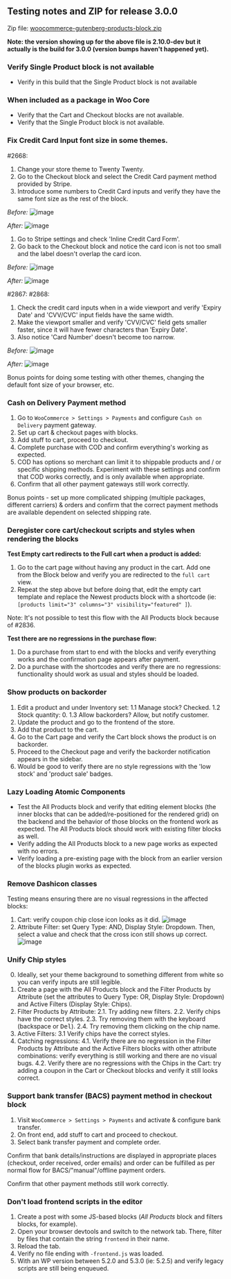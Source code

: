 ## Testing notes and ZIP for release 3.0.0

Zip file: [woocommerce-gutenberg-products-block.zip](https://github.com/woocommerce/woocommerce-gutenberg-products-block/files/4949744/woocommerce-gutenberg-products-block.zip)

**Note: the version showing up for the above file is 2.10.0-dev but it actually is the build for 3.0.0 (version bumps haven't happened yet).**

### Verify Single Product block is not available

- Verify in this build that the Single Product block is not available

### When included as a package in Woo Core

- Verify that the Cart and Checkout blocks are not available.
- Verify that the Single Product block is not available.

### Fix Credit Card Input font size in some themes.

#2668:

1. Change your store theme to Twenty Twenty.
2. Go to the Checkout block and select the Credit Card payment method provided by Stripe.
3. Introduce some numbers to Credit Card inputs and verify they have the same font size as the rest of the block.

_Before:_
![image](https://user-images.githubusercontent.com/3616980/87529018-a854b200-c68e-11ea-954f-c1843e0bd341.png)

_After:_
![image](https://user-images.githubusercontent.com/3616980/87527780-e4871300-c68c-11ea-9549-92d59b1a544c.png)


1. Go to Stripe settings and check 'Inline Credit Card Form'.
2. Go back to the Checkout block and notice the card icon is not too small and the label doesn't overlap the card icon.

_Before:_
![image](https://user-images.githubusercontent.com/3616980/87528904-7d6a5e00-c68e-11ea-8a46-689817e0e985.png)

_After:_
![image](https://user-images.githubusercontent.com/3616980/87528730-33817800-c68e-11ea-92ab-e82e9de58d0b.png)

#2867:
#2868:

1. Check the credit card inputs when in a wide viewport and verify 'Expiry Date' and 'CVV/CVC' input fields have the same width.
2. Make the viewport smaller and verify 'CVV/CVC' field gets smaller faster, since it will have fewer characters than 'Expiry Date'.
3. Also notice 'Card Number' doesn't become too narrow.

_Before:_
![image](https://user-images.githubusercontent.com/3616980/87537963-c83ea280-c69b-11ea-89b9-0e3b5427cee9.png)

_After:_
![image](https://user-images.githubusercontent.com/3616980/87537884-a6ddb680-c69b-11ea-8e74-4aa806bd46fa.png)

Bonus points for doing some testing with other themes, changing the default font size of your browser, etc.

### Cash on Delivery Payment method

1. Go to `WooCommerce > Settings > Payments` and configure `Cash on Delivery` payment gateway.
2. Set up cart & checkout pages with blocks.
3. Add stuff to cart, proceed to checkout.
4. Complete purchase with COD and confirm everything's working as expected.
2. COD has options so merchant can limit it to shippable products and / or specific shipping methods. Experiment with these settings and confirm that COD works correctly, and is only available when appropriate.
5. Confirm that all other payment gateways still work correctly.

Bonus points - set up more complicated shipping (multiple packages, different carriers) & orders and confirm that the correct payment methods are available dependent on selected shipping rate.

### Deregister core cart/checkout scripts and styles when rendering the blocks

**Test Empty cart redirects to the Full cart when a product is added:**

1. Go to the cart page without having any product in the cart. Add one from the Block below and verify you are redirected to the `full cart` view.
1. Repeat the step above but before doing that, edit the empty cart template and replace the Newest products block with a shortcode (ie: `[products limit="3" columns="3" visibility="featured" ]`).

Note: It's not possible to test this flow with the All Products block because of #2836.

**Test there are no regressions in the purchase flow:**

1. Do a purchase from start to end with the blocks and verify everything works and the confirmation page appears after payment.
1. Do a purchase with the shortcodes and verify there are no regressions: functionality should work as usual and styles should be loaded.

### Show products on backorder

1. Edit a product and under Inventory set:
  1.1 Manage stock? Checked.
  1.2 Stock quantity: 0.
  1.3 Allow backorders? Allow, but notify customer.
2. Update the product and go to the frontend of the store.
3. Add that product to the cart.
4. Go to the Cart page and verify the Cart block shows the product is on backorder.
5. Proceed to the Checkout page and verify the backorder notification appears in the sidebar.
6. Would be good to verify there are no style regressions with the 'low stock' and 'product sale' badges.

### Lazy Loading Atomic Components

- Test the All Products block and verify that editing element blocks (the inner blocks that can be added/re-positioned for the rendered grid) on the backend and the behavior of those blocks on the frontend work as expected. The All Products block should work with existing filter blocks as well.
- Verify adding the All Products block to a new page works as expected with no errors.
- Verify loading a pre-existing page with the block from an earlier version of the blocks plugin works as expected.

### Remove Dashicon classes

Testing means ensuring there are no visual regressions in the affected blocks:
1. Cart: verify coupon chip close icon looks as it did.
![image](https://user-images.githubusercontent.com/3616980/87140895-816b3a00-c2a2-11ea-95a8-4b2d13ff308e.png)
2. Attribute Filter: set Query Type: AND, Display Style: Dropdown. Then, select a value and check that the cross icon still shows up correct.
![image](https://user-images.githubusercontent.com/3616980/87140925-8cbe6580-c2a2-11ea-84da-24bd67923d0a.png)

### Unify Chip styles

0. Ideally, set your theme background to something different from white so you can verify inputs are still legible.
1. Create a page with the All Products block and the Filter Products by Attribute (set the attributes to Query Type: OR, Display Style: Dropdown) and Active Filters (Display Style: Chips).
2. Filter Products by Attribute:
  2.1. Try adding new filters.
  2.2. Verify chips have the correct styles.
  2.3. Try removing them with the keyboard (backspace or <kbd>Del</kbd>).
  2.4. Try removing them clicking on the chip name.
3. Active Filters:
  3.1 Verify chips have the correct styles.
4. Catching regressions:
  4.1. Verify there are no regression in the Filter Products by Attribute and the Active Filters blocks with other attribute combinations: verify everything is still working and there are no visual bugs.
  4.2. Verify there are no regressions with the Chips in the Cart: try adding a coupon in the Cart or Checkout blocks and verify it still looks correct.

### Support bank transfer (BACS) payment method in checkout block

1. Visit `WooCommerce > Settings > Payments` and activate & configure bank transfer.
2. On front end, add stuff to cart and proceed to checkout.
3. Select bank transfer payment and complete order.

Confirm that bank details/instructions are displayed in appropriate places (checkout, order received, order emails) and order can be fulfilled as per normal flow for BACS/"manual"/offline payment orders.

Confirm that other payment methods still work correctly.

### Don't load frontend scripts in the editor

1. Create a post with some JS-based blocks (_All Products_ block and filters blocks, for example).
2. Open your browser devtools and switch to the network tab. There, filter by files that contain the string `frontend` in their name.
3. Reload the tab.
4. Verify no file ending with `-frontend.js` was loaded.
5. With an WP version between 5.2.0 and 5.3.0 (ie: 5.2.5) and verify legacy scripts are still being enqueued.
